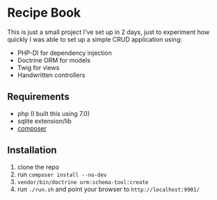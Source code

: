 # Recipe Book

This is just a small project I've set up in 2 days,
just to experiment how quickly I was able to set up a
simple CRUD application using:

* PHP-DI for dependency injection
* Doctrine ORM for models
* Twig for views
* Handwritten controllers

## Requirements
* php (I built this using 7.0)
* sqlite extension/lib
* [composer](https://getcomposer.org)

## Installation

1. clone the repo
2. run `composer install --no-dev`
3. `vendor/bin/doctrine orm:schema-tool:create`
4. run `./run.sh` and point your browser to `http://localhost:9901/`

